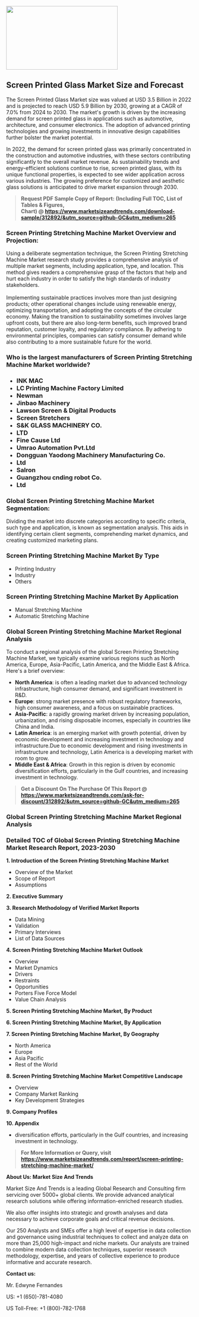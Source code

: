 <p><img class="alignnone size-medium wp-image-20088" src="https://ffe5etoiles.com/wp-content/uploads/2024/12/MST1-300x171.png" alt="" width="300" height="171" /></p><h2>Screen Printed Glass Market Size and Forecast</h2><p>The Screen Printed Glass Market size was valued at USD 3.5 Billion in 2022 and is projected to reach USD 5.9 Billion by 2030, growing at a CAGR of 7.0% from 2024 to 2030. The market's growth is driven by the increasing demand for screen printed glass in applications such as automotive, architecture, and consumer electronics. The adoption of advanced printing technologies and growing investments in innovative design capabilities further bolster the market potential.</p><p>In 2022, the demand for screen printed glass was primarily concentrated in the construction and automotive industries, with these sectors contributing significantly to the overall market revenue. As sustainability trends and energy-efficient solutions continue to rise, screen printed glass, with its unique functional properties, is expected to see wider application across various industries. The growing preference for customized and aesthetic glass solutions is anticipated to drive market expansion through 2030.</p></p><blockquote id="" class=""><strong>Request PDF Sample Copy of Report: (Including Full TOC, List of Tables &amp; Figures, Chart)&nbsp;@&nbsp;<strong><a href="https://www.marketsizeandtrends.com/download-sample/312892/&utm_source=github-GC&utm_medium=265" target="_blank">https://www.marketsizeandtrends.com/download-sample/312892/&utm_source=github-GC&utm_medium=265</a></strong></strong></blockquote><h3 id="" class="">Screen Printing Stretching Machine Market&nbsp;Overview and Projection:</h3><p id="" class="">Using a deliberate segmentation technique, the Screen Printing Stretching Machine Market research study provides a comprehensive analysis of multiple market segments, including application, type, and location. This method gives readers a comprehensive grasp of the factors that help and hurt each industry in order to satisfy the high standards of industry stakeholders. <br /> <br />Implementing sustainable practices involves more than just designing products; other operational changes include using renewable energy, optimizing transportation, and adopting the concepts of the circular economy. Making the transition to sustainability sometimes involves large upfront costs, but there are also long-term benefits, such improved brand reputation, customer loyalty, and regulatory compliance. By adhering to environmental principles, companies can satisfy consumer demand while also contributing to a more sustainable future for the world.</p><h3 id="" class="">Who is the largest manufacturers of&nbsp;Screen Printing Stretching Machine Market worldwide?</h3><h3 class=""><p><ul><li>INK MAC </li><li> LC Printing Machine Factory Limited </li><li> Newman </li><li> Jinbao Machinery </li><li> Lawson Screen & Digital Products </li><li> Screen Stretchers </li><li> S&K GLASS MACHINERY CO. </li><li> LTD </li><li> Fine Cause Ltd </li><li> Umrao Automation Pvt.Ltd </li><li> Dongguan Yaodong Machinery Manufacturing Co. </li><li> Ltd </li><li> Salron </li><li> Guangzhou cnding robot Co. </li><li> Ltd</li></ul></p></h3><h3 id="" class="">Global&nbsp;Screen Printing Stretching Machine Market Segmentation:</h3><p id="" class="">Dividing the market into discrete categories according to specific criteria, such type and application, is known as segmentation analysis. This aids in identifying certain client segments, comprehending market dynamics, and creating customized marketing plans.</p><h3 id="" class="">Screen Printing Stretching Machine Market&nbsp;By Type</h3><p><p><ul><li>Printing Industry</li><li> Industry</li><li> Others</p></li></ul></p></p><h3 id="" class="">Screen Printing Stretching Machine Market&nbsp;By Application</h3><p class=""><p><ul><li>Manual Stretching Machine</li><li> Automatic Stretching Machine</li></ul></p></p><h3 id="" class="">Global Screen Printing Stretching Machine Market Regional Analysis</h3><p id="" class="">To conduct a regional analysis of the global Screen Printing Stretching Machine Market, we typically examine various regions such as North America, Europe, Asia-Pacific, Latin America, and the Middle East &amp; Africa. Here's a brief overview:</p><ul><li><strong>North America</strong>: is often a leading market due to advanced technology infrastructure, high consumer demand, and significant investment in R&amp;D.</li><li><strong>Europe</strong>: strong market presence with robust regulatory frameworks, high consumer awareness, and a focus on sustainable practices.</li><li><strong>Asia-Pacific</strong>: a rapidly growing market driven by increasing population, urbanization, and rising disposable incomes, especially in countries like China and India.</li><li><strong>Latin America</strong>: is an emerging market with growth potential, driven by economic development and increasing investment in technology and infrastructure.Due to economic development and rising investments in infrastructure and technology, Latin America is a developing market with room to grow.</li><li><strong>Middle East &amp; Africa</strong>: Growth in this region is driven by economic diversification efforts, particularly in the Gulf countries, and increasing investment in technology.</li></ul><blockquote id="" class=""><strong>Get a Discount On The Purchase Of This Report @ <strong><a href="https://www.marketsizeandtrends.com/ask-for-discount/312892/&utm_source=github-GC&utm_medium=265" target="_blank">https://www.marketsizeandtrends.com/ask-for-discount/312892/&utm_source=github-GC&utm_medium=265</a></strong></strong></blockquote><h3 id="" class="">Global Screen Printing Stretching Machine Market Regional Analysis</h3><h3 id="" class="">Detailed TOC of Global Screen Printing Stretching Machine Market Research Report, 2023-2030</h3><p id="" class=""><strong>1. Introduction of the Screen Printing Stretching Machine Market</strong></p><ul><li>Overview of the Market</li><li>Scope of Report</li><li>Assumptions</li></ul><p id="" class=""><strong>2. Executive Summary</strong></p><p id="" class=""><strong>3. Research Methodology of Verified Market Reports</strong></p><ul><li>Data Mining</li><li>Validation</li><li>Primary Interviews</li><li>List of Data Sources</li></ul><p id="" class=""><strong>4. Screen Printing Stretching Machine Market Outlook</strong></p><ul><li>Overview</li><li>Market Dynamics</li><li>Drivers</li><li>Restraints</li><li>Opportunities</li><li>Porters Five Force Model</li><li>Value Chain Analysis</li></ul><p id="" class=""><strong>5. Screen Printing Stretching Machine Market, By Product</strong></p><p id="" class=""><strong>6. Screen Printing Stretching Machine Market, By Application</strong></p><p id="" class=""><strong>7. Screen Printing Stretching Machine Market, By Geography</strong></p><ul><li>North America</li><li>Europe</li><li>Asia Pacific</li><li>Rest of the World</li></ul><p id="" class=""><strong>8. Screen Printing Stretching Machine Market Competitive Landscape</strong></p><ul><li>Overview</li><li>Company Market Ranking</li><li>Key Development Strategies</li></ul><p id="" class=""><strong>9. Company Profiles</strong></p><p id="" class=""><strong>10. Appendix</strong></p><ul><li>diversification efforts, particularly in the Gulf countries, and increasing investment in technology.</li></ul><blockquote id="" class=""><strong>For More Information or Query, visit <strong><strong><a href="https://www.marketsizeandtrends.com/report/screen-printing-stretching-machine-market/" target="_blank">https://www.marketsizeandtrends.com/report/screen-printing-stretching-machine-market/</a></strong></strong></strong></blockquote><p id="" class=""><strong>About Us: Market Size And Trends</strong></p><p id="" class="">Market Size And Trends is a leading Global Research and Consulting firm servicing over 5000+ global clients. We provide advanced analytical research solutions while offering information-enriched research studies.</p><p id="" class="">We also offer insights into strategic and growth analyses and data necessary to achieve corporate goals and critical revenue decisions.</p><p id="" class="">Our 250 Analysts and SMEs offer a high level of expertise in data collection and governance using industrial techniques to collect and analyze data on more than 25,000 high-impact and niche markets. Our analysts are trained to combine modern data collection techniques, superior research methodology, expertise, and years of collective experience to produce informative and accurate research.</p><p id="" class=""><strong>Contact us:</strong></p><p id="" class="">Mr. Edwyne Fernandes</p><p id="" class="">US: +1 (650)-781-4080</p><p id="" class="">US Toll-Free: +1 (800)-782-1768</p>
